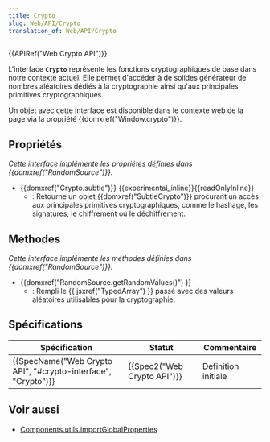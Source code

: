 ```yaml
---
title: Crypto
slug: Web/API/Crypto
translation_of: Web/API/Crypto
---
```

{{APIRef("Web Crypto API")}}

L'interface **`Crypto`** représente les fonctions cryptographiques de base dans notre contexte actuel. Elle permet d'accéder à de solides générateur de nombres aléatoires dédiés à la cryptographie ainsi qu'aux principales primitives cryptographiques.

Un objet avec cette interface est disponible dans le contexte web de la page via la propriété {{domxref("Window.crypto")}}.

## Propriétés

_Cette interface implémente les propriétés définies dans {{domxref("RandomSource")}}._

- {{domxref("Crypto.subtle")}} {{experimental_inline}}{{readOnlyInline}}
  - : Retourne un objet {{domxref("SubtleCrypto")}} procurant un accès aux principales primitives cryptographiques, comme le hashage, les signatures, le chiffrement ou le déchiffrement.

## Methodes

_Cette interface implémente les méthodes définies dans {{domxref("RandomSource")}}._

- {{domxref("RandomSource.getRandomValues()") }}
  - : Rempli le {{ jsxref("TypedArray") }} passé avec des valeurs aléatoires utilisables pour la cryptographie.

## Spécifications

| Spécification                                                                    | Statut                               | Commentaire         |
| -------------------------------------------------------------------------------- | ------------------------------------ | ------------------- |
| {{SpecName("Web Crypto API", "#crypto-interface", "Crypto")}} | {{Spec2("Web Crypto API")}} | Definition initiale |

## Voir aussi

- [Components.utils.importGlobalProperties](/en-US/docs/Components.utils.importGlobalProperties)
